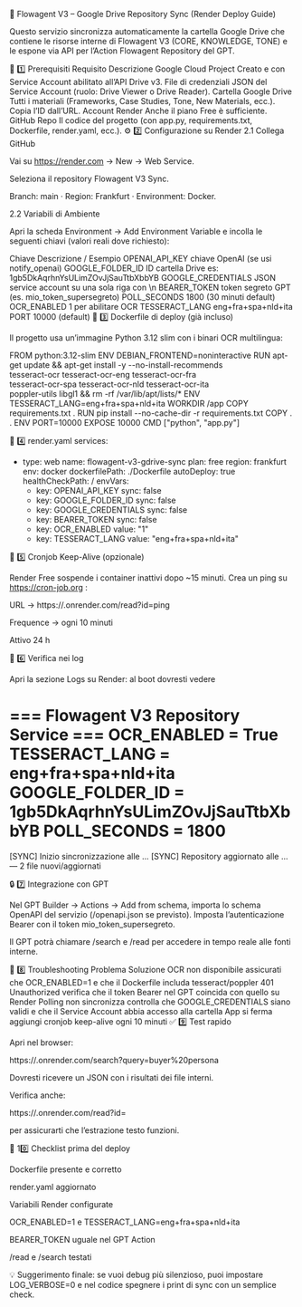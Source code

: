 🧠 Flowagent V3 – Google Drive Repository Sync (Render Deploy Guide)

Questo servizio sincronizza automaticamente la cartella Google Drive che contiene le risorse interne di Flowagent V3 (CORE, KNOWLEDGE, TONE) e le espone via API per l’Action Flowagent Repository del GPT.

🚀 1️⃣ Prerequisiti
Requisito	Descrizione
Google Cloud Project	Creato e con Service Account abilitato all’API Drive v3.
File di credenziali	JSON del Service Account (ruolo: Drive Viewer o Drive Reader).
Cartella Google Drive	Tutti i materiali (Frameworks, Case Studies, Tone, New Materials, ecc.). Copia l’ID dall’URL.
Account Render	Anche il piano Free è sufficiente.
GitHub Repo	Il codice del progetto (con app.py, requirements.txt, Dockerfile, render.yaml, ecc.).
⚙️ 2️⃣ Configurazione su Render
2.1 Collega GitHub

Vai su https://render.com
 → New → Web Service.

Seleziona il repository Flowagent V3 Sync.

Branch: main · Region: Frankfurt · Environment: Docker.

2.2 Variabili di Ambiente

Apri la scheda Environment → Add Environment Variable e incolla le seguenti chiavi (valori reali dove richiesto):

Chiave	Descrizione / Esempio
OPENAI_API_KEY	chiave OpenAI (se usi notify_openai)
GOOGLE_FOLDER_ID	ID cartella Drive es: 1gb5DkAqrhnYsULimZOvJjSauTtbXbbYB
GOOGLE_CREDENTIALS	JSON service account su una sola riga con \n
BEARER_TOKEN	token segreto GPT (es. mio_token_supersegreto)
POLL_SECONDS	1800 (30 minuti default)
OCR_ENABLED	1 per abilitare OCR
TESSERACT_LANG	eng+fra+spa+nld+ita
PORT	10000 (default)
🐳 3️⃣ Dockerfile di deploy (già incluso)

Il progetto usa un’immagine Python 3.12 slim con i binari OCR multilingua:

FROM python:3.12-slim
ENV DEBIAN_FRONTEND=noninteractive
RUN apt-get update && apt-get install -y --no-install-recommends \
    tesseract-ocr tesseract-ocr-eng tesseract-ocr-fra \
    tesseract-ocr-spa tesseract-ocr-nld tesseract-ocr-ita \
    poppler-utils libgl1 && rm -rf /var/lib/apt/lists/*
ENV TESSERACT_LANG=eng+fra+spa+nld+ita
WORKDIR /app
COPY requirements.txt .
RUN pip install --no-cache-dir -r requirements.txt
COPY . .
ENV PORT=10000
EXPOSE 10000
CMD ["python", "app.py"]

🧩 4️⃣ render.yaml
services:
  - type: web
    name: flowagent-v3-gdrive-sync
    plan: free
    region: frankfurt
    env: docker
    dockerfilePath: ./Dockerfile
    autoDeploy: true
    healthCheckPath: /
    envVars:
      - key: OPENAI_API_KEY
        sync: false
      - key: GOOGLE_FOLDER_ID
        sync: false
      - key: GOOGLE_CREDENTIALS
        sync: false
      - key: BEARER_TOKEN
        sync: false
      - key: OCR_ENABLED
        value: "1"
      - key: TESSERACT_LANG
        value: "eng+fra+spa+nld+ita"

🔁 5️⃣ Cronjob Keep-Alive (opzionale)

Render Free sospende i container inattivi dopo ~15 minuti.
Crea un ping su https://cron-job.org
:

URL → https://<appname>.onrender.com/read?id=ping

Frequence → ogni 10 minuti

Attivo 24 h

🧠 6️⃣ Verifica nei log

Apri la sezione Logs su Render: al boot dovresti vedere

=== Flowagent V3 Repository Service ===
OCR_ENABLED = True
TESSERACT_LANG = eng+fra+spa+nld+ita
GOOGLE_FOLDER_ID = 1gb5DkAqrhnYsULimZOvJjSauTtbXbbYB
POLL_SECONDS = 1800
=======================================
[SYNC] Inizio sincronizzazione alle ...
[SYNC] Repository aggiornato alle ... — 2 file nuovi/aggiornati

🔒 7️⃣ Integrazione con GPT

Nel GPT Builder → Actions → Add from schema, importa lo schema OpenAPI del servizio (/openapi.json se previsto).
Imposta l’autenticazione Bearer con il token mio_token_supersegreto.

Il GPT potrà chiamare /search e /read per accedere in tempo reale alle fonti interne.

🧾 8️⃣ Troubleshooting
Problema	Soluzione
OCR non disponibile	assicurati che OCR_ENABLED=1 e che il Dockerfile includa tesseract/poppler
401 Unauthorized	verifica che il token Bearer nel GPT coincida con quello su Render
Polling non sincronizza	controlla che GOOGLE_CREDENTIALS siano validi e che il Service Account abbia accesso alla cartella
App si ferma	aggiungi cronjob keep-alive ogni 10 minuti
✅ 9️⃣ Test rapido

Apri nel browser:

https://<appname>.onrender.com/search?query=buyer%20persona


Dovresti ricevere un JSON con i risultati dei file interni.

Verifica anche:

https://<appname>.onrender.com/read?id=<IDfile>


per assicurarti che l’estrazione testo funzioni.

🧩 10️⃣ Checklist prima del deploy

 Dockerfile presente e corretto

 render.yaml aggiornato

 Variabili Render configurate

 OCR_ENABLED=1 e TESSERACT_LANG=eng+fra+spa+nld+ita

 BEARER_TOKEN uguale nel GPT Action

 /read e /search testati

💡 Suggerimento finale: se vuoi debug più silenzioso, puoi impostare LOG_VERBOSE=0 e nel codice spegnere i print di sync con un semplice check.
